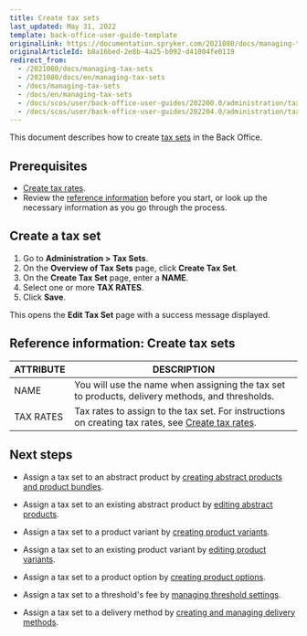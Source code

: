 ```yaml
---
title: Create tax sets
last_updated: May 31, 2022
template: back-office-user-guide-template
originalLink: https://documentation.spryker.com/2021080/docs/managing-tax-sets
originalArticleId: b8a16bed-2e8b-4a25-b092-d41004fe0119
redirect_from:
  - /2021080/docs/managing-tax-sets
  - /2021080/docs/en/managing-tax-sets
  - /docs/managing-tax-sets
  - /docs/en/managing-tax-sets
  - /docs/scos/user/back-office-user-guides/202200.0/administration/tax-sets/managing-tax-sets.html
  - /docs/scos/user/back-office-user-guides/202204.0/administration/tax-sets/managing-tax-sets.html  
---
```


This document describes how to create [tax sets](/docs/scos/user/features/{{page.version}}/tax-feature-overview.html) in the Back Office.

## Prerequisites

* [Create tax rates](/docs/scos/user/back-office-user-guides/{{page.version}}/administration/tax-rates/managing-tax-rates.html).  
* Review the [reference information](#reference-information-create-tax-sets) before you start, or look up the necessary information as you go through the process.

## Create a tax set

1. Go to **Administration&nbsp;<span aria-label="and then">></span> Tax Sets**.
2. On the **Overview of Tax Sets** page, click **Create Tax Set**.
3. On the **Create Tax Set** page, enter a **NAME**.
4. Select one or more **TAX RATES**.
5. Click **Save**.

This opens the **Edit Tax Set** page with a success message displayed.

## Reference information: Create tax sets

| ATTRIBUTE |DESCRIPTION  |
| --- | --- |
| NAME | You will use the name when assigning the tax set to products, delivery methods, and thresholds. |
| TAX RATES | Tax rates to assign to the tax set. For instructions on creating tax rates, see [Create tax rates](/docs/scos/user/back-office-user-guides/{{page.version}}/administration/tax-rates/create-tax-rates.html). |

## Next steps

* Assign a tax set to an abstract product by [creating abstract products and product bundles](/docs/scos/user/back-office-user-guides/{{page.version}}/catalog/products/manage-abstract-products-and-product-bundles/create-abstract-products-and-product-bundles.html).

* Assign a tax set to an existing abstract product by [editing abstract products](/docs/scos/user/back-office-user-guides/{{page.version}}/catalog/products/manage-abstract-products-and-product-bundles/edit-abstract-products-and-porduct-bundles.html).

* Assign a tax set to a product variant by [creating product variants](/docs/scos/user/back-office-user-guides/{{page.version}}/catalog/products/manage-concrete-products/creating-product-variants.html).

* Assign a tax set to an existing product variant by [editing product variants](/docs/scos/user/back-office-user-guides/{{page.version}}/catalog/products/manage-concrete-products/editing-product-variants.html).

* Assign a tax set to a product option by [creating product options](/docs/scos/user/back-office-user-guides/{{page.version}}/catalog/product-options/creating-product-options.html).

* Assign a tax set to a threshold's fee by [managing threshold settings](/docs/scos/user/back-office-user-guides/{{page.version}}/administration/manage-threshold-settings.html).

* Assign a tax set to a delivery method by [creating and managing delivery methods](/docs/scos/user/back-office-user-guides/{{page.version}}/administration/delivery-methods/creating-and-managing-delivery-methods.html).
